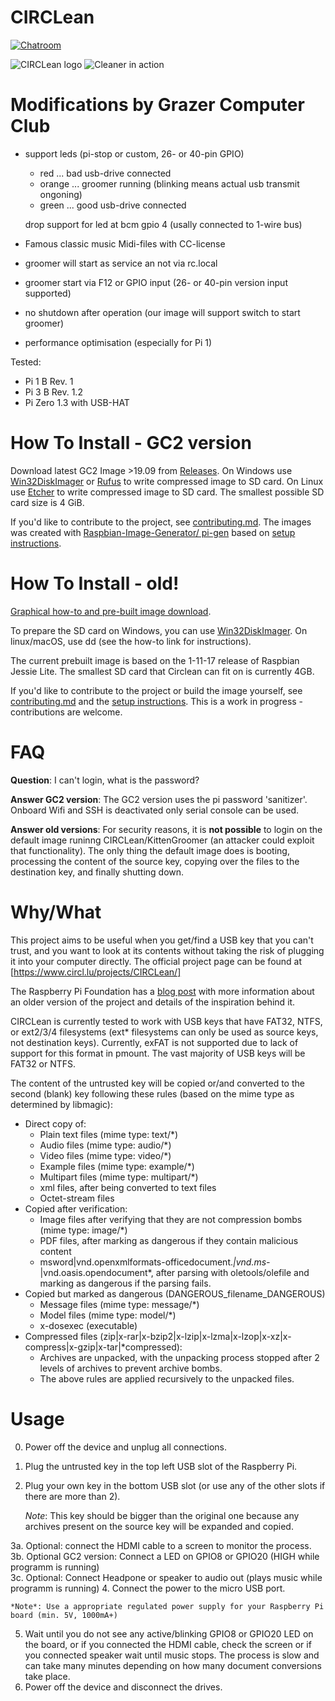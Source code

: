 CIRCLean
========

[![Chatroom](https://badges.gitter.im/CIRCLean/Lobby.svg)](https://gitter.im/CIRCLean/Lobby)

![CIRCLean logo](https://www.circl.lu/assets/images/logos/circlean.png)
![Cleaner in action](http://www.circl.lu/assets/images/CIRCLean/CIRCLean.png)

Modifications by Grazer Computer Club
===============================
 * support leds (pi-stop or custom, 26- or 40-pin GPIO) 
   - red ... bad usb-drive connected
   - orange ... groomer running (blinking means actual usb transmit ongoning)
   - green ... good usb-drive connected
   
   drop support for led at bcm gpio 4 (usally connected to 1-wire bus) 
   
 * Famous classic music Midi-files with CC-license 
 * groomer will start as service an not via rc.local
 * groomer start via F12 or GPIO input (26- or 40-pin version input supported)
 * no shutdown after operation (our image will support switch to start groomer)
 * performance optimisation (especially for Pi 1)
 
 Tested:
   * Pi 1 B Rev. 1
   * Pi 3 B Rev. 1.2
   * Pi Zero 1.3 with USB-HAT 

How To Install - GC2 version
============================

Download latest GC2 Image >19.09 from [Releases](https://github.com/GrazerComputerClub/Circlean/releases). 
On  Windows use [Win32DiskImager](http://sourceforge.net/projects/win32diskimager/) or [Rufus](https://rufus.ie/) to write compressed image to SD card. On Linux use [Etcher](https://www.balena.io/etcher/) to write compressed image to SD card.
The smallest possible SD card size is 4 GiB.

If you'd like to contribute to the project, see [contributing.md](CONTRIBUTING.md). 
The images was created with [Raspbian-Image-Generator/ pi-gen](https://github.com/GrazerComputerClub/Raspbian-Image-Generator) based on  [setup instructions](doc/setup_with_proot.md).


How To Install - old!
====================

[Graphical how-to and pre-built image download](http://circl.lu/projects/CIRCLean/).

To prepare the SD card on Windows, you can use [Win32DiskImager](http://sourceforge.net/projects/win32diskimager/). On linux/macOS, use dd (see the how-to link for
instructions).

The current prebuilt image is based on the 1-11-17 release of Raspbian Jessie Lite.
The smallest SD card that Circlean can fit on is currently 4GB.

If you'd like to contribute to the project or build the image yourself, see
[contributing.md](CONTRIBUTING.md) and the [setup instructions](doc/setup_with_proot.md).
This is a work in progress - contributions are welcome.

FAQ
===

**Question**: I can't login, what is the password? 

**Answer GC2 version**: The GC2 version uses the pi password 'sanitizer'. Onboard Wifi and SSH is deactivated only serial console can be used.

**Answer old versions**:
For security reasons, it is **not possible** to login on the default image runinng CIRCLean/KittenGroomer (an attacker could exploit that functionality). 
The only thing the default image does is booting, processing the content of the source key, copying over the files to the destination key, and finally shutting down.


Why/What
========

This project aims to be useful when you get/find a USB key that you can't trust,
and you want to look at its contents without taking the risk of plugging it into
your computer directly. The official project page can be found at [https://www.circl.lu/projects/CIRCLean/]

The Raspberry Pi Foundation has a [blog post](https://www.raspberrypi.org/blog/kittengroomercirclean-data-security-for-journalists-and-activists/) with more information
about an older version of the project and details of the inspiration behind it.

CIRCLean is currently tested to work with USB keys that have FAT32, NTFS, or
ext2/3/4 filesystems (ext* filesystems can only be used as source keys, not destination
keys). Currently, exFAT is not supported due to lack of support for this format in pmount.
The vast majority of USB keys will be FAT32 or NTFS.

The content of the untrusted key will be copied or/and converted to the second
(blank) key following these rules (based on the mime type as determined by libmagic):
- Direct copy of:
  - Plain text files (mime type: text/*)
  - Audio files (mime type: audio/*)
  - Video files (mime type: video/*)
  - Example files (mime type: example/*)
  - Multipart files (mime type: multipart/*)
  - xml files, after being converted to text files
  - Octet-stream files
- Copied after verification:
  - Image files after verifying that they are not compression bombs (mime type: image/*)
  - PDF files, after marking as dangerous if they contain malicious content
  - msword|vnd.openxmlformats-officedocument.*|vnd.ms-*|vnd.oasis.opendocument*, after
    parsing with oletools/olefile and marking as dangerous if the parsing fails.
- Copied but marked as dangerous (DANGEROUS_filename_DANGEROUS)
  - Message files (mime type: message/*)
  - Model files (mime type: model/*)
  - x-dosexec (executable)
- Compressed files (zip|x-rar|x-bzip2|x-lzip|x-lzma|x-lzop|x-xz|x-compress|x-gzip|x-tar|*compressed):
  - Archives are unpacked, with the unpacking process stopped after 2 levels of archives
    to prevent archive bombs.
  - The above rules are applied recursively to the unpacked files.

Usage
=====

0. Power off the device and unplug all connections.
1. Plug the untrusted key in the top left USB slot of the Raspberry Pi.
2. Plug your own key in the bottom USB slot (or use any of the other slots if
there are more than 2).

    *Note*: This key should be bigger than the original one because any archives
          present on the source key will be expanded and copied.

3a. Optional: connect the HDMI cable to a screen to monitor the process.
3b. Optional GC2 version: Connect a LED on GPIO8 or GPIO20 (HIGH while programm is running)   
3c. Optional: Connect Headpone or speaker to audio out (plays music while programm is running)
4. Connect the power to the micro USB port.

    *Note*: Use a appropriate regulated power supply for your Raspberry Pi board (min. 5V, 1000mA+)

5. Wait until you do not see any active/blinking GPIO8 or GPIO20 LED on the board, or if you
   connected the HDMI cable, check the screen or if you connected speaker wait until music stops. 
   The process is slow and can take many minutes depending on how many document conversions take place.
6. Power off the device and disconnect the drives.
